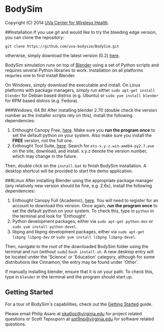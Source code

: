BodySim
=======
Copyright (C) 2014 [UVa Center for Wireless Health](http://wirelesshealth.virginia.edu/content/bodysim).

##Installation
If you use git and would like to try the bleeding edge version, you can clone the repository:
```
git clone https://github.com/uva-bodysim/BodySim.git
```
otherwise, simply download the latest version (0.2) [here](https://github.com/uva-bodysim/BodySim/archive/v0.2.zip).

BodySim simulation runs on top of [Blender](http://www.blender.org/) using a set of Python scripts and requires several Python libraries to work. Installation on all platforms requries one to first install Blender.

On Windows, simply download the executable and install. On Linux platforms with package managers, simply run either `sudo apt-get install blender` for Debian based distros (e.g. Ubuntu) or `sudo yum install blender` for RPM based distros (e.g. Fedora).

###Windows, 64 Bit
After installing blender 2.70 (double check the version number as the installer scripts rely on this), install the following dependencies:

1. Enthought Canopy Free, [here](https://www.enthought.com/products/epd/free/). Make sure you **run the program once** to set the default python on your system. Also make sure you install the **FREE** version, not the full one.
2. Enthought Tool Suite, [here](http://www.lfd.uci.edu/~gohlke/pythonlibs/#ets). Search for `ets-x.y.z.win-amd64-py2.7.exe` on the site, download, and install. x.y.z denote the version number, which may change in the future.

Then, double click on the `install.bat` to finish BodySim installation. A desktop shortcut will be provided to start the demo application.

###Linux
After installing Blender using the appropriate package manager (any relatively new version should be fine, e.g. 2.6x), install the following dependencies:

1. Enthought Canopy Full (Academic), [here](https://www.enthought.com/products/canopy/academic/). You will need to register for an account to download this version. Once again, **run the program once** to set the default python on your system. To check this, type in `python` in the terminal and look for 'Enthought'.
2. Python development packages, either via `sudo apt-get python-dev` or `sudo yum install python-devel`.
3. libpng and libpng development packages, either via `sudo apt-get libpng libpng-dev` or `sudo yum install libpng libpng-devel`.

Then, navigate to the root of the downloaded BodySim folder using the terminal and run (without `sudo`) `bash install.sh`. A new desktop entry will be located under the 'Science' or 'Education' category, although for some distributions like Cinnamon, the entry may be found under 'Other'.

If manually installing blender, ensure that it is on your path. To check this, type in `blender` in the terminal and the program should start up.

## Getting Started
For a tour of BodySim's capabilities, check out the [Getting Started](../../wiki/Getting-Started) guide.

Please email Philip Asare at pka6qz@virginia.edu for project related questions or Scott Tepsuporn at spt9np@virginia.edu for software related questions.
